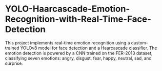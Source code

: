 # YOLO-Haarcascade-Emotion-Recognition-with-Real-Time-Face-Detection
This project implements real-time emotion recognition using a custom-trained YOLOv8 model for face detection and a Haarcascade classifier. The emotion detection is powered by a CNN trained on the FER-2013 dataset, classifying seven emotions: angry, disgust, fear, happy, neutral, sad, and surprise.
